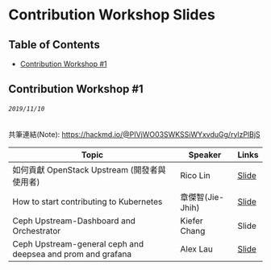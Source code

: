# Contribution Workshop Slides

## Table of Contents

- [Contribution Workshop #1](#contribution-workshop-1)

## Contribution Workshop #1
###### `2019/11/10`
共筆連結(Note): https://hackmd.io/@PIVjWO03SWKSSiWYxvduGg/rylzPlBjS

| Topic       | Speaker        | Links |
|-------------|----------------|--------------|
| 如何貢獻 OpenStack Upstream (開發者與使用者) | Rico Lin | [Slide](https://docs.google.com/presentation/d/1_rYOSgV_JZpD4-uyp44WIVnzKBmo5TS25PCEJcw__Bg/edit?fbclid=IwAR0w53DUVQBDopzRxZ_5EH5wkzaeqidsQ7PXsFySiLXbYFK4g5dmTQYanwY)|
| How to start contributing to Kubernetes | 章傑智(Jie-Jhih) | [Slide](https://docs.google.com/presentation/d/1AaicD3F80jWnBLgCp8yrCfOXe2hwLwvOIw3iPC_crHs/edit?fbclid=IwAR0q28zgpAYUokI5f5hQN51WgqnVvzET1EpDm8eMhkM69xFUU2Wjoik8GgE)|
| Ceph Upstream-Dashboard and Orchestrator | Kiefer Chang | Slide |
| Ceph Upstream-general ceph and deepsea and prom and grafana | Alex Lau | [Slide](https://docs.google.com/presentation/d/1Mz_SLrLjtp4lX0M9OYaG04m2x0rU4t59V-Souct7DCY/edit?usp=drivesdk) |
